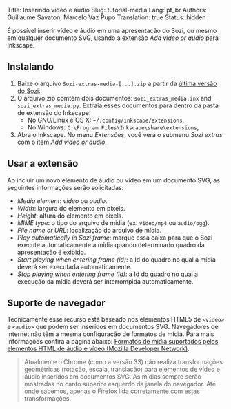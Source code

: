 Title: Inserindo vídeo e áudio
Slug: tutorial-media
Lang: pt_br
Authors: Guillaume Savaton, Marcelo Vaz Pupo
Translation: true
Status: hidden

É possível inserir vídeo e áudio em uma apresentação do Sozi,
ou mesmo em qualquer documento SVG, usando a extensão *Add video or audio* para Inkscape.

Instalando
----------

1. Baixe o arquivo `Sozi-extras-media-[...].zip`
   a partir da [última versão do Sozi](https://github.com/senshu/Sozi/releases/).
2. O arquivo zip comtém dois documentos: `sozi_extras_media.inx` and `sozi_extras_media.py`.
   Extraia esses documentos para dentro da pasta de extensão do Inkscape:
    * No GNU/Linux e OS X: `~/.config/inkscape/extensions`,
    * No Windows: `C:\Program Files\Inkscape\share\extensions`,
3. Abra o Inkscape. No menu *Extensões*, você verá o submenu *Sozi extras* com o item *Add video or audio*.

Usar a extensão
---------------

Ao incluir um novo elemento de áudio ou vídeo em um documento SVG, as seguintes informações
serão solicitadas:

* *Media element*: *video* ou *audio*.
* *Width*: largura do elemento em pixels.
* *Height*: altura do elemento em pixels.
* *MIME type*: o tipo do arquivo de midia (ex. `video/mp4` ou `audio/ogg`).
* *File name or URL*: localização do arquivo de mídia.
* *Play automatically in Sozi frame*: marque essa caixa para que o Sozi execute automaticamente a mídia
quando determinado quadro da apresentação é exibido.
* *Start playing when entering frame (id)*: a Id do quadro no qual a mídia deverá ser executada automaticamente.
* *Stop playing when entering frame (id)*: a Id do quadro no qual a execução da mídia deverá ser interrompida automaticamente.

Suporte de navegador
--------------------

Tecnicamente esse recurso está baseado nos elementos HTML5 de `<video>` e `<audio>`
que podem ser inseridos em documentos SVG.
Navegadores de internet não têm a mesma configuração de formatos de mídia.
Para mais informações confira a página abaixo:
[Formatos de mídia suportados pelos elementos HTML de áudio e vídeo (Mozilla Developer Network)](https://developer.mozilla.org/en-US/docs/HTML/Supported_media_formats).

> Atualmente o Chrome (como a versão 33) não realiza transformações geométricas
> (rotação, escala, translação) para elementos de vídeo e áudio inseridos em documentos SVG.
> As mídias sempre serão mostradas no canto superior esquerdo da janela do navegador.
> Até onde sabemos, apenas o Firefox lida corretamente com estas transformações.

